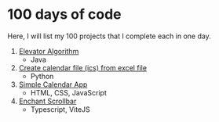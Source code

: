 # 100 days of code
Here, I will list my 100 projects that I complete each in one day.

 1. [Elevator Algorithm](https://github.com/ali4zimi/elevator-simulation)
    - Java
 2. [Create calendar file (ics) from excel file](https://github.com/ali4zimi/excel-to-ics)
    - Python
 3. [Simple Calendar App](https://github.com/ali4zimi/simple-calendar)
    - HTML, CSS, JavaScript
 4. [Enchant Scrollbar](https://github.com/ali4zimi/enchant-scrollbar)
    - Typescript, ViteJS
